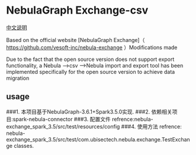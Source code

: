# NebulaGraph Exchange-csv

[中文说明](https://github.com/lkycxb/nebula-exchange-csv/blob/main/README-CN.md)

Based on the official website [NebulaGraph Exchange]（ https://github.com/vesoft-inc/nebula-exchange ）Modifications made

Due to the fact that the open source version does not support export functionality, a Nebula -->csv -->Nebula import and export tool has been implemented specifically for the open source version to achieve data migration

## usage

###1. 本项目基于NebulaGraph-3.6.1+Spark3.5.0实现.
###2. 依赖相关项目:spark-nebula-connector
###3. 配置文件
    refrence:nebula-exchange_spark_3.5/src/test/resources/config
###4. 使用方法
    refrence: nebula-exchange_spark_3.5/src/test/com.ubisectech.nebula.exchange.TestExchange classes.


